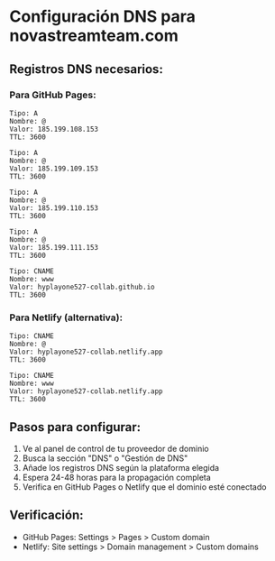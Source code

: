 # Configuración DNS para novastreamteam.com

## Registros DNS necesarios:

### Para GitHub Pages:
```
Tipo: A
Nombre: @
Valor: 185.199.108.153
TTL: 3600

Tipo: A  
Nombre: @
Valor: 185.199.109.153
TTL: 3600

Tipo: A
Nombre: @
Valor: 185.199.110.153
TTL: 3600

Tipo: A
Nombre: @
Valor: 185.199.111.153
TTL: 3600

Tipo: CNAME
Nombre: www
Valor: hyplayone527-collab.github.io
TTL: 3600
```

### Para Netlify (alternativa):
```
Tipo: CNAME
Nombre: @
Valor: hyplayone527-collab.netlify.app
TTL: 3600

Tipo: CNAME
Nombre: www
Valor: hyplayone527-collab.netlify.app
TTL: 3600
```

## Pasos para configurar:

1. Ve al panel de control de tu proveedor de dominio
2. Busca la sección "DNS" o "Gestión de DNS"
3. Añade los registros DNS según la plataforma elegida
4. Espera 24-48 horas para la propagación completa
5. Verifica en GitHub Pages o Netlify que el dominio esté conectado

## Verificación:
- GitHub Pages: Settings > Pages > Custom domain
- Netlify: Site settings > Domain management > Custom domains